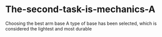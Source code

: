 # The-second-task-is-mechanics-A
Choosing the best arm base
A type of base has been selected, which is considered the lightest and most durable
